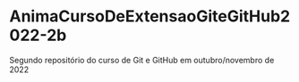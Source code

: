 # AnimaCursoDeExtensaoGiteGitHub2022-2b
Segundo repositório do curso de Git e GitHub em outubro/novembro de 2022
